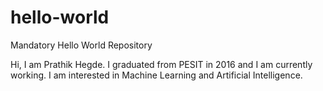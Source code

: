 # hello-world
Mandatory Hello World Repository

Hi,
I am Prathik Hegde. I graduated from PESIT in 2016 and I am currently working. I am interested in Machine Learning and Artificial Intelligence.
